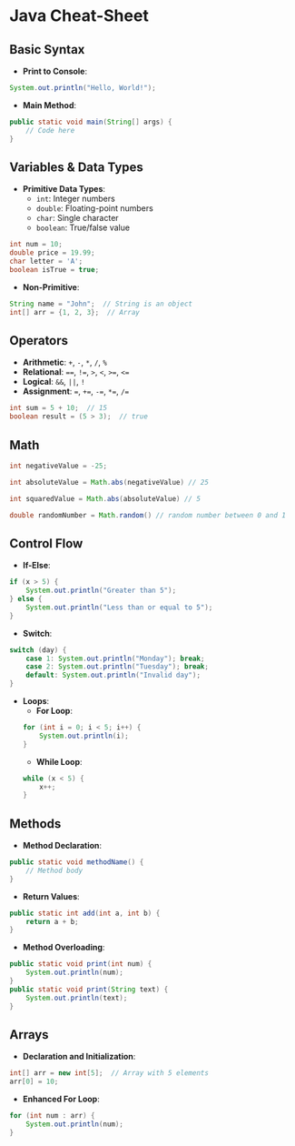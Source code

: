 # **Java Cheat-Sheet**

## **Basic Syntax**
- **Print to Console**:  
```java
System.out.println("Hello, World!");
```

- **Main Method**:  
```java
public static void main(String[] args) {
    // Code here
}
```

## **Variables & Data Types**
- **Primitive Data Types**:
  - `int`: Integer numbers
  - `double`: Floating-point numbers
  - `char`: Single character
  - `boolean`: True/false value

```java
int num = 10;
double price = 19.99;
char letter = 'A';
boolean isTrue = true;
```

- **Non-Primitive**:  
```java
String name = "John";  // String is an object
int[] arr = {1, 2, 3};  // Array
```

## **Operators**
- **Arithmetic**: `+`, `-`, `*`, `/`, `%`
- **Relational**: `==`, `!=`, `>`, `<`, `>=`, `<=`
- **Logical**: `&&`, `||`, `!`
- **Assignment**: `=`, `+=`, `-=`, `*=`, `/=`

```java
int sum = 5 + 10;  // 15
boolean result = (5 > 3);  // true
```

## **Math**
```java
int negativeValue = -25;

int absoluteValue = Math.abs(negativeValue) // 25

int squaredValue = Math.abs(absoluteValue) // 5

double randomNumber = Math.random() // random number between 0 and 1
```

## **Control Flow**
- **If-Else**:
```java
if (x > 5) {
    System.out.println("Greater than 5");
} else {
    System.out.println("Less than or equal to 5");
}
```

- **Switch**:
```java
switch (day) {
    case 1: System.out.println("Monday"); break;
    case 2: System.out.println("Tuesday"); break;
    default: System.out.println("Invalid day");
}
```

- **Loops**:
  - **For Loop**:
  ```java
  for (int i = 0; i < 5; i++) {
      System.out.println(i);
  }
  ```
  - **While Loop**:
  ```java
  while (x < 5) {
      x++;
  }
  ```

## **Methods**
- **Method Declaration**:
```java
public static void methodName() {
    // Method body
}
```

- **Return Values**:
```java
public static int add(int a, int b) {
    return a + b;
}
```

- **Method Overloading**:
```java
public static void print(int num) {
    System.out.println(num);
}
public static void print(String text) {
    System.out.println(text);
}
```

## **Arrays**
- **Declaration and Initialization**:
```java
int[] arr = new int[5];  // Array with 5 elements
arr[0] = 10;
```

- **Enhanced For Loop**:
```java
for (int num : arr) {
    System.out.println(num);
}
```
